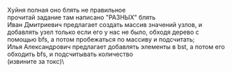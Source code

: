 
Хуйня полная оно блять не правильное\
прочитай задание там написано "РАЗНЫХ" блять\
Иван Дмитриевич предлагает создать массив значений узлов, и добавлять узел только если его у нас не было, обходя дерево с помощью bfs, а потом пробежаться по массиву и подсчитать;\
Илья Александрович предлагает добавлять элементы в bst, а потом его обходить bfs, и подсчитывать количество\
(извините за токс)\
